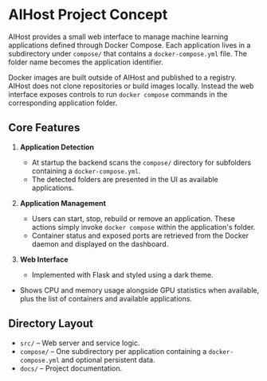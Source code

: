 # AIHost Project Concept

AIHost provides a small web interface to manage machine learning
applications defined through Docker Compose. Each application lives in a
subdirectory under `compose/` that contains a `docker-compose.yml`
file. The folder name becomes the application identifier.

Docker images are built outside of AIHost and published to a registry.
AIHost does not clone repositories or build images locally. Instead the
web interface exposes controls to run `docker compose` commands in the
corresponding application folder.

## Core Features

1. **Application Detection**
   - At startup the backend scans the `compose/` directory for
     subfolders containing a `docker-compose.yml`.
   - The detected folders are presented in the UI as available
     applications.

2. **Application Management**
   - Users can start, stop, rebuild or remove an application. These
     actions simply invoke `docker compose` within the application's
     folder.
   - Container status and exposed ports are retrieved from the Docker
     daemon and displayed on the dashboard.

3. **Web Interface**
   - Implemented with Flask and styled using a dark theme.
  - Shows CPU and memory usage alongside GPU statistics when
    available, plus the list of containers and available applications.

## Directory Layout

- `src/` – Web server and service logic.
- `compose/` – One subdirectory per application containing a
  `docker-compose.yml` and optional persistent data.
- `docs/` – Project documentation.

